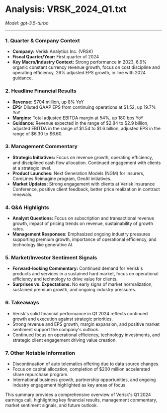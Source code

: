 # Analysis: VRSK_2024_Q1.txt

*Model: gpt-3.5-turbo*

---

### 1. Quarter & Company Context
- **Company:** Verisk Analytics Inc. (VRSK)
- **Fiscal Quarter/Year:** First quarter of 2024
- **Key Macro/Industry Context:** Strong performance in 2023, 6.9% organic constant currency revenue growth, focus on cost discipline and operating efficiency, 26% adjusted EPS growth, in line with 2024 guidance.

### 2. Headline Financial Results
- **Revenue:** $704 million, up 8% YoY
- **EPS:** Diluted GAAP EPS from continuing operations at $1.52, up 19.7% YoY
- **Margins:** Total adjusted EBITDA margin at 54%, up 180 bps YoY
- **Guidance:** Revenue expected in the range of $2.84 to $2.9 billion, adjusted EBITDA in the range of $1.54 to $1.6 billion, adjusted EPS in the range of $6.30 to $6.60.

### 3. Management Commentary
- **Strategic Initiatives:** Focus on revenue growth, operating efficiency, and disciplined cash flow allocation. Continued engagement with clients at a strategic level.
- **Product Launches:** Next Generation Models (NGM) for insurers, CoreLines Reimagine program, GenAI initiatives.
- **Market Updates:** Strong engagement with clients at Verisk Insurance Conference, positive client feedback, better price realization in contract renewals.

### 4. Q&A Highlights
- **Analyst Questions:** Focus on subscription and transactional revenue growth, impact of pricing trends on revenue, sustainability of growth rates.
- **Management Responses:** Emphasized ongoing industry pressures supporting premium growth, importance of operational efficiency, and technology like generative AI.

### 5. Market/Investor Sentiment Signals
- **Forward-looking Commentary:** Continued demand for Verisk's products and services in a sustained hard market, focus on operational efficiency and technology to drive value for clients.
- **Surprises vs. Expectations:** No early signs of market normalization, sustained premium growth, and ongoing industry pressures.

### 6. Takeaways
- Verisk's solid financial performance in Q1 2024 reflects continued growth and execution against strategic priorities.
- Strong revenue and EPS growth, margin expansion, and positive market sentiment support the company's outlook.
- Continued focus on operational efficiency, technology investments, and strategic client engagement driving value creation.

### 7. Other Notable Information
- Discontinuation of auto telematics offering due to data source changes.
- Focus on capital allocation, completion of $200 million accelerated share repurchase program.
- International business growth, partnership opportunities, and ongoing industry engagement highlighted as key areas of focus.

This summary provides a comprehensive overview of Verisk's Q1 2024 earnings call, highlighting key financial results, management commentary, market sentiment signals, and future outlook.